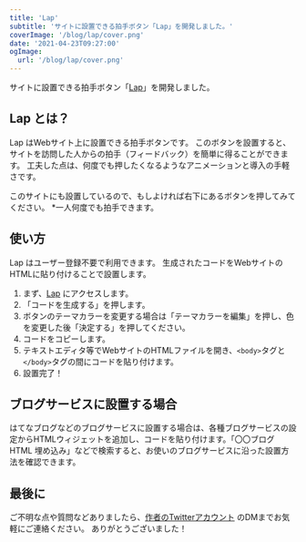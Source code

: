 ```yaml
---
title: 'Lap'
subtitle: 'サイトに設置できる拍手ボタン「Lap」を開発しました。'
coverImage: '/blog/lap/cover.png'
date: '2021-04-23T09:27:00'
ogImage:
  url: '/blog/lap/cover.png'
---
```


サイトに設置できる拍手ボタン「[Lap](https://lap.halsakuragi.com/)」を開発しました。

## Lap とは？

Lap はWebサイト上に設置できる拍手ボタンです。
このボタンを設置すると、サイトを訪問した人からの拍手（フィードバック）を簡単に得ることができます。
工夫した点は、何度でも押したくなるようなアニメーションと導入の手軽さです。

このサイトにも設置しているので、もしよければ右下にあるボタンを押してみてください。
*一人何度でも拍手できます。

## 使い方

Lap はユーザー登録不要で利用できます。
生成されたコードをWebサイトのHTMLに貼り付けることで設置します。

1. まず、[Lap](https://lap.halsakuragi.com/) にアクセスします。
2. 「コードを生成する」を押します。
3. ボタンのテーマカラーを変更する場合は「テーマカラーを編集」を押し、色を変更した後「決定する」を押してください。
4. コードをコピーします。
5. テキストエディタ等でWebサイトのHTMLファイルを開き、`<body>`タグと`</body>`タグの間にコードを貼り付けます。
6. 設置完了！

## ブログサービスに設置する場合

はてなブログなどのブログサービスに設置する場合は、各種ブログサービスの設定からHTMLウィジェットを追加し、コードを貼り付けます。「〇〇ブログ HTML 埋め込み」などで検索すると、お使いのブログサービスに沿った設置方法を確認できます。

## 最後に

ご不明な点や質問などありましたら、[作者のTwitterアカウント](https://twitter.com/hrqsn) のDMまでお気軽にご連絡ください。
ありがとうございました！
